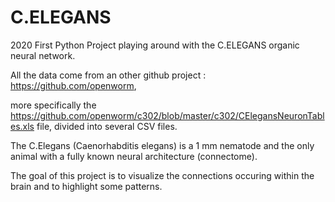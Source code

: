 # C.ELEGANS
2020 First Python Project playing around with the C.ELEGANS organic neural network.

All the data come from an other github project : https://github.com/openworm, 

more specifically the https://github.com/openworm/c302/blob/master/c302/CElegansNeuronTables.xls file, divided into several CSV files.

The C.Elegans (Caenorhabditis elegans) is a 1 mm  nematode and the only animal with a fully known neural architecture (connectome).

The goal of this project is to visualize the connections occuring within the brain and to highlight some patterns.
